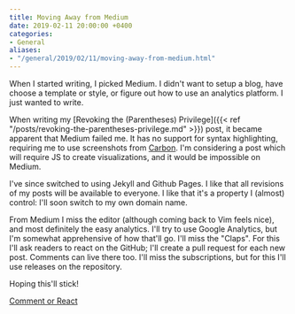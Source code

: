 ```yaml
---
title: Moving Away from Medium
date: 2019-02-11 20:00:00 +0400
categories:
- General
aliases:
- "/general/2019/02/11/moving-away-from-medium.html"
---
```


When I started writing, I picked Medium. I didn't want to setup a blog, have choose a template or style, or figure out how to use an analytics platform. I just wanted to write.

When writing my [Revoking the (Parentheses) Privilege]({{< ref "/posts/revoking-the-parentheses-privilege.md" >}}) post, it became apparent that Medium failed me. It has no support for syntax highlighting, requiring me to use screenshots from [Carbon](https://carbon.now.sh). I'm considering a post which will require JS to create visualizations, and it would be impossible on Medium.

I've since switched to using Jekyll and Github Pages. I like that all revisions of my posts will be available to everyone. I like that it's a property I (almost) control: I'll soon switch to my own domain name.

From Medium I miss the editor (although coming back to Vim feels nice), and most definitely the easy analytics. I'll try to use Google Analytics, but I'm somewhat apprehensive of how that'll go. I'll miss the "Claps". For this I'll ask readers to react on the GitHub; I'll create a pull request for each new post. Comments can live there too. I'll miss the subscriptions, but for this I'll use releases on the repository.

Hoping this'll stick!

[Comment or React](https://github.com/gmalette/gmalette.github.io-src/pull/3)

